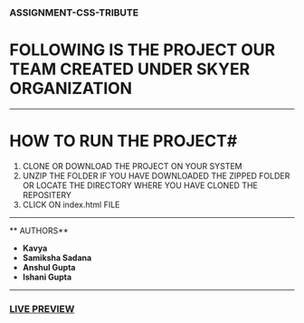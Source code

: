 ### ASSIGNMENT-CSS-TRIBUTE ###
# FOLLOWING IS THE PROJECT  OUR TEAM CREATED UNDER SKYER ORGANIZATION #
***
# HOW TO RUN THE PROJECT#
1. CLONE OR DOWNLOAD THE PROJECT ON YOUR SYSTEM
2. UNZIP THE FOLDER IF YOU HAVE DOWNLOADED THE ZIPPED FOLDER OR LOCATE THE DIRECTORY
    WHERE YOU HAVE CLONED THE REPOSITERY
3. CLICK ON index.html FILE
***
** AUTHORS**
* **Kavya**
* **Samiksha Sadana**
* **Anshul Gupta**
* **Ishani Gupta**
***

### [LIVE PREVIEW](https://skyerofficial.github.io/tribute-page-the-pace-makers/)

